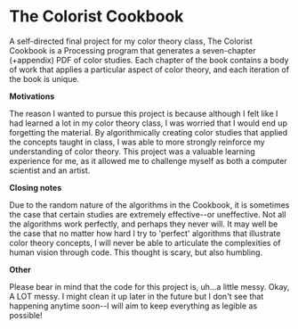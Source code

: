 # The Colorist Cookbook

A self-directed final project for my color theory class, The Colorist Cookbook is a Processing program that generates a seven-chapter (+appendix) PDF of color studies. Each chapter of the book contains a body of work that applies a particular aspect of color theory, and each iteration of the book is unique. 

**Motivations**The reason I wanted to pursue this project is because although I felt like I had learned a lot in my color theory class, I was worried that I would end up forgetting the material. By algorithmically creating color studies that applied the concepts taught in class, I was able to more strongly reinforce my understanding of color theory. This project was a valuable learning experience for me, as it allowed me to challenge myself as both a computer scientist and an artist. 
**Closing notes**Due to the random nature of the algorithms in the Cookbook, it is sometimes the case that certain studies are extremely effective--or uneffective. Not all the algorithms work perfectly, and perhaps they never will. It may well be the case that no matter how hard I try to 'perfect' algorithms that illustrate color theory concepts, I will never be able to articulate the complexities of human vision through code. This thought is scary, but also humbling. 
**Other**
Please bear in mind that the code for this project is, uh...a little messy. Okay, A LOT messy. I might clean it up later in the future but I don't see that happening anytime soon--I will aim to keep everything as legible as possible!